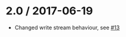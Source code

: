
2.0 / 2017-06-19
==================

  * Changed write stream behaviour, see [#13](https://github.com/jb55/s3-blob-store/pull/13)
